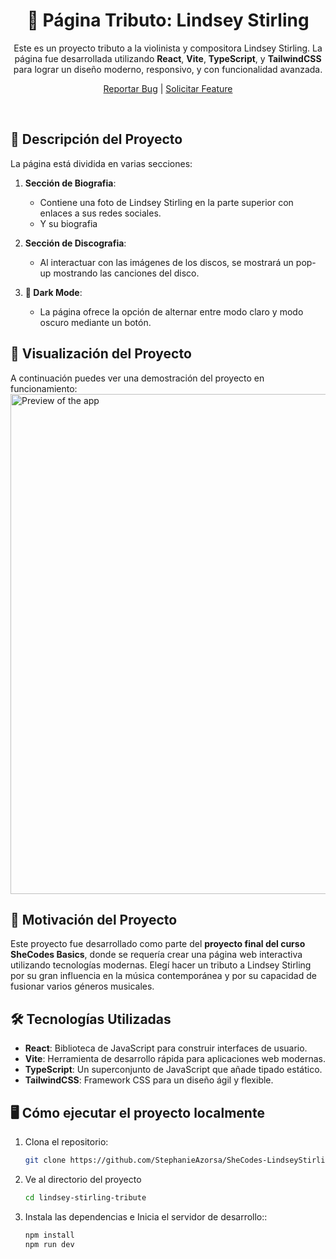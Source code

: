  <!-- PROJECT PRESENTATION -->
<div align="center">

  <h1 align="center">🎻 Página Tributo: Lindsey Stirling</h1>

<text>
Este es un proyecto tributo a la violinista y compositora Lindsey Stirling. 
 La página fue desarrollada utilizando <b>React</b>, <b>Vite</b>, <b>TypeScript</b>, y <b>TailwindCSS</b> 
 para lograr un diseño moderno, responsivo, y con funcionalidad avanzada.

</text>
  <p align="center">
    <a href="https://github.com/StephanieAzorsa/SheCodes-LindseyStirling/issues">Reportar Bug</a>
    |
    <a href="https://github.com/StephanieAzorsa/SheCodes-LindseyStirling/issues">Solicitar Feature</a>
  </p>
</div></br>

## 📜 Descripción del Proyecto

La página está dividida en varias secciones:

1. **Sección de Biografia**: 
   - Contiene una foto de Lindsey Stirling en la parte superior con enlaces a sus redes sociales.
   - Y su biografia

2. **Sección de Discografia**:
   - Al interactuar con las imágenes de los discos, se mostrará un pop-up mostrando las canciones del disco.

3. **🌙 Dark Mode**:
   - La página ofrece la opción de alternar entre modo claro y modo oscuro mediante un botón.


## 🎥 Visualización del Proyecto

A continuación puedes ver una demostración del proyecto en funcionamiento:
<img src="src/assets/preview-v0.2.0.gif" alt="Preview of the app" width="800"/>

## 🎯 Motivación del Proyecto

Este proyecto fue desarrollado como parte del **proyecto final del curso SheCodes Basics**, donde se requería crear una página web interactiva utilizando tecnologías modernas. Elegí hacer un tributo a Lindsey Stirling por su gran influencia en la música contemporánea y por su capacidad de fusionar varios géneros musicales.

## 🛠️ Tecnologías Utilizadas

- **React**: Biblioteca de JavaScript para construir interfaces de usuario.
- **Vite**: Herramienta de desarrollo rápida para aplicaciones web modernas.
- **TypeScript**: Un superconjunto de JavaScript que añade tipado estático.
- **TailwindCSS**: Framework CSS para un diseño ágil y flexible.
  
## 🖥️ Cómo ejecutar el proyecto localmente

1. Clona el repositorio:

   ```bash
   git clone https://github.com/StephanieAzorsa/SheCodes-LindseyStirling.git
   ```
2. Ve al directorio del proyecto
   ```bash
   cd lindsey-stirling-tribute
   ```
3. Instala las dependencias e Inicia el servidor de desarrollo::
   ```bash
   npm install
   npm run dev
   ```




   

